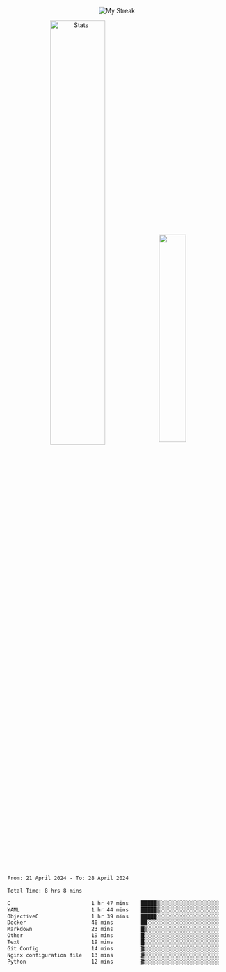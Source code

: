 <p align="center">
<picture>
  <source media="(prefers-color-scheme: dark)" srcset="http://github-readme-streak-stats.herokuapp.com?user=semolik&theme=dark&hide_border=true&background=DD272700">
  <img alt="My Streak" src="http://github-readme-streak-stats.herokuapp.com?user=semolik&hide_border=true">
</picture>
</p>
<div align="center">
  <picture>
    <source media="(prefers-color-scheme: dark)" srcset="https://github-readme-stats.vercel.app/api?username=semolik&show_icons=true&bg_color=DD272700&hide_border=true&theme=dark">
        <img alt="Stats" src="https://github-readme-stats.vercel.app/api?username=semolik&show_icons=true&bg_color=DD272700&hide_border=true" width="50%" >
  </picture>
  <sup>
  <picture>
  <source media="(prefers-color-scheme: dark)" srcset="https://github-readme-stats.vercel.app/api/top-langs/?username=semolik&layout=compact&hide_border=true&bg_color=DD272700&theme=dark">
  <img src="https://github-readme-stats.vercel.app/api/top-langs/?username=semolik&layout=compact&hide_border=true" width="35%" />
  </picture>
  </sup>
</div>
<!--START_SECTION:waka-->

```txt
From: 21 April 2024 - To: 28 April 2024

Total Time: 8 hrs 8 mins

C                          1 hr 47 mins    █████▒░░░░░░░░░░░░░░░░░░░   21.98 %
YAML                       1 hr 44 mins    █████▒░░░░░░░░░░░░░░░░░░░   21.46 %
ObjectiveC                 1 hr 39 mins    █████░░░░░░░░░░░░░░░░░░░░   20.38 %
Docker                     40 mins         ██░░░░░░░░░░░░░░░░░░░░░░░   08.22 %
Markdown                   23 mins         █▒░░░░░░░░░░░░░░░░░░░░░░░   04.84 %
Other                      19 mins         █░░░░░░░░░░░░░░░░░░░░░░░░   04.03 %
Text                       19 mins         █░░░░░░░░░░░░░░░░░░░░░░░░   03.98 %
Git Config                 14 mins         ▓░░░░░░░░░░░░░░░░░░░░░░░░   02.95 %
Nginx configuration file   13 mins         ▓░░░░░░░░░░░░░░░░░░░░░░░░   02.74 %
Python                     12 mins         ▓░░░░░░░░░░░░░░░░░░░░░░░░   02.65 %
```

<!--END_SECTION:waka-->

